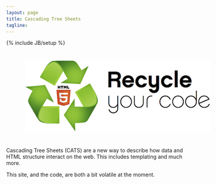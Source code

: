 ```yaml
---
layout: page
title: Cascading Tree Sheets
tagline:
---
```

{% include JB/setup %}

<img src="/images/recycle.png" style="margin:25px 0px 25px 50px;" />

Cascading Tree Sheets (CATS) are a new way to describe how data and HTML
structure interact on the web. This includes templating and much more.

This site, and the code, are both a bit volatile at the moment.

<script>
$(function() {
  SelectPage("PageHome");
});
</script>
